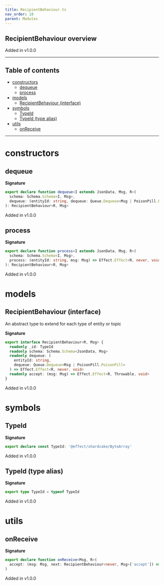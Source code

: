 ```yaml
---
title: RecipientBehaviour.ts
nav_order: 18
parent: Modules
---
```


## RecipientBehaviour overview

Added in v1.0.0

---

<h2 class="text-delta">Table of contents</h2>

- [constructors](#constructors)
  - [dequeue](#dequeue)
  - [process](#process)
- [models](#models)
  - [RecipientBehaviour (interface)](#recipientbehaviour-interface)
- [symbols](#symbols)
  - [TypeId](#typeid)
  - [TypeId (type alias)](#typeid-type-alias)
- [utils](#utils)
  - [onReceive](#onreceive)

---

# constructors

## dequeue

**Signature**

```ts
export declare function dequeue<I extends JsonData, Msg, R>(
  schema: Schema.Schema<I, Msg>,
  dequeue: (entityId: string, dequeue: Queue.Dequeue<Msg | PoisonPill.PoisonPill>) => Effect.Effect<R, never, void>
): RecipientBehaviour<R, Msg>
```

Added in v1.0.0

## process

**Signature**

```ts
export declare function process<I extends JsonData, Msg, R>(
  schema: Schema.Schema<I, Msg>,
  process: (entityId: string, msg: Msg) => Effect.Effect<R, never, void>
): RecipientBehaviour<R, Msg>
```

Added in v1.0.0

# models

## RecipientBehaviour (interface)

An abstract type to extend for each type of entity or topic

**Signature**

```ts
export interface RecipientBehaviour<R, Msg> {
  readonly _id: TypeId
  readonly schema: Schema.Schema<JsonData, Msg>
  readonly dequeue: (
    entityId: string,
    dequeue: Queue.Dequeue<Msg | PoisonPill.PoisonPill>
  ) => Effect.Effect<R, never, void>
  readonly accept: (msg: Msg) => Effect.Effect<R, Throwable, void>
}
```

Added in v1.0.0

# symbols

## TypeId

**Signature**

```ts
export declare const TypeId: '@effect/shardcake/ByteArray'
```

Added in v1.0.0

## TypeId (type alias)

**Signature**

```ts
export type TypeId = typeof TypeId
```

Added in v1.0.0

# utils

## onReceive

**Signature**

```ts
export declare function onReceive<Msg, R>(
  accept: (msg: Msg, next: RecipientBehaviour<never, Msg>['accept']) => Effect.Effect<R, Throwable, void>
)
```

Added in v1.0.0
